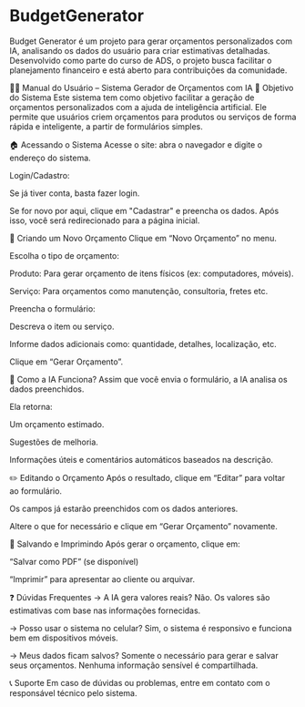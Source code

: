 # BudgetGenerator
Budget Generator é um projeto para gerar orçamentos personalizados com IA, analisando os dados do usuário para criar estimativas detalhadas. Desenvolvido como parte do curso de ADS, o projeto busca facilitar o planejamento financeiro e está aberto para contribuições da comunidade.

🧑‍💻 Manual do Usuário – Sistema Gerador de Orçamentos com IA
📌 Objetivo do Sistema
Este sistema tem como objetivo facilitar a geração de orçamentos personalizados com a ajuda de inteligência artificial. Ele permite que usuários criem orçamentos para produtos ou serviços de forma rápida e inteligente, a partir de formulários simples.

🏠 Acessando o Sistema
Acesse o site: abra o navegador e digite o endereço do sistema.

Login/Cadastro:

Se já tiver conta, basta fazer login.

Se for novo por aqui, clique em "Cadastrar" e preencha os dados. Após isso, você será redirecionado para a página inicial.

🧾 Criando um Novo Orçamento
Clique em “Novo Orçamento” no menu.

Escolha o tipo de orçamento:

Produto: Para gerar orçamento de itens físicos (ex: computadores, móveis).

Serviço: Para orçamentos como manutenção, consultoria, fretes etc.

Preencha o formulário:

Descreva o item ou serviço.

Informe dados adicionais como: quantidade, detalhes, localização, etc.

Clique em “Gerar Orçamento”.

🤖 Como a IA Funciona?
Assim que você envia o formulário, a IA analisa os dados preenchidos.

Ela retorna:

Um orçamento estimado.

Sugestões de melhoria.

Informações úteis e comentários automáticos baseados na descrição.

✏️ Editando o Orçamento
Após o resultado, clique em “Editar” para voltar ao formulário.

Os campos já estarão preenchidos com os dados anteriores.

Altere o que for necessário e clique em “Gerar Orçamento” novamente.

💾 Salvando e Imprimindo
Após gerar o orçamento, clique em:

“Salvar como PDF” (se disponível)

“Imprimir” para apresentar ao cliente ou arquivar.

❓ Dúvidas Frequentes
→ A IA gera valores reais?
Não. Os valores são estimativas com base nas informações fornecidas.

→ Posso usar o sistema no celular?
Sim, o sistema é responsivo e funciona bem em dispositivos móveis.

→ Meus dados ficam salvos?
Somente o necessário para gerar e salvar seus orçamentos. Nenhuma informação sensível é compartilhada.

📞 Suporte
Em caso de dúvidas ou problemas, entre em contato com o responsável técnico pelo sistema.


